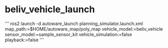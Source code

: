# beliv_vehicle_launch
'''
ros2 launch -d autoware_launch planning_simulator.launch.xml map_path:=$HOME/autoware_map/poly_map vehicle_model:=beliv_vehicle sensor_model:=sample_sensor_kit vehicle_simulation:=false playback:=false
'''
